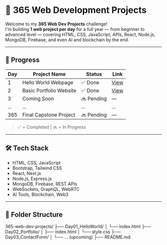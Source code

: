 # 🚀 365 Web Development Projects

Welcome to my **365 Web Dev Projects** challenge!  
I'm building **1 web project per day** for a full year — from beginner to advanced level — covering HTML, CSS, JavaScript, APIs, React, Node.js, MongoDB, Firebase, and even AI and blockchain by the end.

---

## 📅 Progress

| Day | Project Name                  | Status     | Link                            |
|-----|-------------------------------|------------|----------------------------------|
| 1   | Hello World Webpage           | ✅ Done     | [View](./Day01_HelloWorld/)     |
| 2   | Basic Portfolio Website       | ✅ Done     | [View](./Day02_Portfolio/)      |
| 3   | Coming Soon                   | 🔜 Pending  | —                                |
| ... | ...                           | ...        | ...                              |
| 365 | Final Capstone Project        | 🔜 Pending  | —                                |

> ✅ = Completed | 🔜 = In Progress

---

## 🛠️ Tech Stack

- HTML, CSS, JavaScript
- Bootstrap, Tailwind CSS
- React, Next.js
- Node.js, Express.js
- MongoDB, Firebase, REST APIs
- WebSockets, GraphQL, WebRTC
- AI Tools, Blockchain, Web3

---

## 📂 Folder Structure

365-web-dev-projects/
├── Day01_HelloWorld/
│ └── index.html
├── Day02_Portfolio/
│ ├── index.html
│ └── style.css
├── Day03_ContactForm/
│ └── ... (upcoming)
├── README.md
